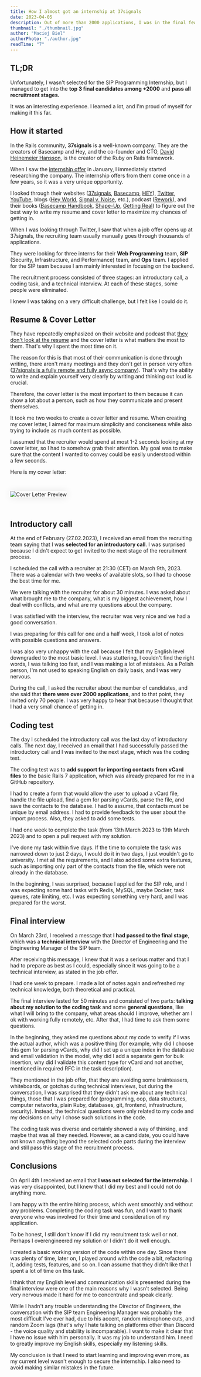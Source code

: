 ```yaml
---
title: How I almost got an internship at 37signals
date: 2023-04-05
description: Out of more than 2000 applications, I was in the final few candidates.
thumbnail: "./thumbnail.jpg"
author: "Maciej Biel"
authorPhoto: "./author.jpg"
readTime: "7"
---
```


<style>
  .cover-letter {
    padding: 30px 0;
  }

  .cover-letter img{
    box-shadow: 0 0 20px 0 rgba(0, 0, 0, 0.1)!important;
  }
</style>

## TL;DR

Unfortunately, I wasn't selected for the SIP Programming Internship, but I managed to get into the **top 3 final candidates among +2000** and **pass all recruitment stages.**

It was an interesting experience. I learned a lot, and I'm proud of myself for making it this far.

## How it started

In the Rails community, **37signals** is a well-known company. They are the creators of Basecamp and Hey, and the co-founder and CTO, [David Heinemeier Hansson](https://twitter.com/dhh), is the creator of the Ruby on Rails framework.

When I saw the [internship offer](https://startup.jobs/internships-summer-23-37signals-4038698) in January, I immediately started researching the company. The internship offers from them come once in a few years, so it was a very unique opportunity.

I looked through their websites ([37signals](https://37signals.com/), [Basecamp](https://basecamp.com/), [HEY](https://www.hey.com/)), [Twitter](https://twitter.com/dhh), [YouTube](https://www.youtube.com/@basecamp), blogs ([Hey World](https://world.hey.com/dhh), [Signal v. Noise](https://m.signalvnoise.com/), etc.), podcast ([Rework](https://37signals.com/podcast/)), and their books ([Basecamp Handbook](https://basecamp.com/handbook), [Shape-Up](https://basecamp.com/shapeup), [Getting Real](https://basecamp.com/gettingreal)) to figure out the best way to write my resume and cover letter to maximize my chances of getting in.

When I was looking through Twitter, I saw that when a job offer opens up at 37signals, the recruiting team usually manually goes through thousands of applications.

They were looking for three interns for their **Web Programming** team, **SIP** (Security, Infrastructure, and Performance) team, and **Ops** team. I applied for the SIP team because I am mainly interested in focusing on the backend.

The recruitment process consisted of three stages: an introductory call, a coding task, and a technical interview. At each of these stages, some people were eliminated.

I knew I was taking on a very difficult challenge, but I felt like I could do it.

## Resume & Cover Letter

They have repeatedly emphasized on their website and podcast that [they don't look at the resume](https://www.youtube.com/shorts/SUrp_6HN_qM) and the cover letter is what matters the most to them. That's why I spent the most time on it.

The reason for this is that most of their communication is done through writing, there aren't many meetings and they don't get in person very often ([37signals is a fully remote and fully async company](https://basecamp.com/handbook/09-how-we-work#asynchronously)). That's why the ability to write and explain yourself very clearly by writing and thinking out loud is crucial.

Therefore, the cover letter is the most important to them because it can show a lot about a person, such as how they communicate and present themselves.

It took me two weeks to create a cover letter and resume. When creating my cover letter, I aimed for maximum simplicity and conciseness while also trying to include as much content as possible.

I assumed that the recruiter would spend at most 1-2 seconds looking at my cover letter, so I had to somehow grab their attention. My goal was to make sure that the content I wanted to convey could be easily understood within a few seconds.

Here is my cover letter:

<div class="cover-letter">
  <img src="./cover_letter.png"  alt="Cover Letter Preview" />
</div>

## Introductory call

At the end of February (27.02.2023), I received an email from the recruiting team saying that I was **selected for an introductory call**. I was surprised because I didn't expect to get invited to the next stage of the recruitment process.

I scheduled the call with a recruiter at 21:30 (CET) on March 9th, 2023. There was a calendar with two weeks of available slots, so I had to choose the best time for me.

We were talking with the recruiter for about 30 minutes. I was asked about what brought me to the company, what is my biggest achievement, how I deal with conflicts, and what are my questions about the company.

I was satisfied with the interview, the recruiter was very nice and we had a good conversation.

I was preparing for this call for one and a half week, I took a lot of notes with possible questions and answers.

I was also very unhappy with the call because I felt that my English level downgraded to the most basic level. I was stuttering, I couldn't find the right words, I was talking too fast, and I was making a lot of mistakes. As a Polish person, I'm not used to speaking English on daily basis, and I was very nervous.

During the call, I asked the recruiter about the number of candidates, and she said that **there were over 2000 applications**, and to that point, they invited only 70 people. I was very happy to hear that because I thought that I had a very small chance of getting in.

## Coding test

The day I scheduled the introductory call was the last day of introductory calls. The next day, I received an email that I had successfully passed the introductory call and I was invited to the next stage, which was the coding test.

The coding test was to **add support for importing contacts from vCard files** to the basic Rails 7 application, which was already prepared for me in a GitHub repository.

I had to create a form that would allow the user to upload a vCard file, handle the file upload, find a gem for parsing vCards, parse the file, and save the contacts to the database. I had to assume, that contacts must be unique by email address. I had to provide feedback to the user about the import process. Also, they asked to add some tests.

I had one week to complete the task (from 13th March 2023 to 19th March 2023) and to open a pull request with my solution.

I've done my task within five days. If the time to complete the task was narrowed down to just 2 days, I would do it in two days, I just wouldn't go to university. I met all the requirements, and I also added some extra features, such as importing only part of the contacts from the file, which were not already in the database.

In the beginning, I was surprised, because I applied for the SIP role, and I was expecting some hard tasks with Redis, MySQL, maybe Docker, task queues, rate limiting, etc. I was expecting something very hard, and I was prepared for the worst.

## Final interview

On March 23rd, I received a message that **I had passed to the final stage**, which was a **technical interview** with the Director of Engineering and the Engineering Manager of the SIP team.

After receiving this message, I knew that it was a serious matter and that I had to prepare as best as I could, especially since it was going to be a technical interview, as stated in the job offer.

I had one week to prepare. I made a lot of notes again and refreshed my technical knowledge, both theoretical and practical.

The final interview lasted for 50 minutes and consisted of two parts: **talking about my solution to the coding task** and some **general questions**, like what I will bring to the company, what areas should I improve, whether am I ok with working fully remotely, etc. After that, I had time to ask them some questions.

In the beginning, they asked me questions about my code to verify if I was the actual author, which was a positive thing (for example, why did I choose this gem for parsing vCards, why did I set up a unique index in the database and email validation in the model, why did I add a separate gem for bulk insertion, why did I validate this content type for vCard and not another, mentioned in required RFC in the task description).

They mentioned in the job offer, that they are avoiding some brainteasers, whiteboards, or gotchas during technical interviews, but during the conversation, I was surprised that they didn't ask me about any technical things, those that I was prepared for (programming, oop, data structures, computer networks, plain Ruby, databases, git, frontend, infrastructure, security). Instead, the technical questions were only related to my code and my decisions on why I chose such solutions in the code.

The coding task was diverse and certainly showed a way of thinking, and maybe that was all they needed. However, as a candidate, you could have not known anything beyond the selected code parts during the interview and still pass this stage of the recruitment process.

## Conclusions

On April 4th I received an email that **I was not selected for the internship**. I was very disappointed, but I knew that I did my best and I could not do anything more.

I am happy with the entire hiring process, which went smoothly and without any problems. Completing the coding task was fun, and I want to thank everyone who was involved for their time and consideration of my application.

To be honest, I still don't know if I did my recruitment task well or not. Perhaps I overengineered my solution or I didn't do it well enough.

I created a basic working version of the code within one day. Since there was plenty of time, later on, I played around with the code a bit, refactoring it, adding tests, features, and so on. I can assume that they didn't like that I spent a lot of time on this task.

I think that my English level and communication skills presented during the final interview were one of the main reasons why I wasn't selected. Being very nervous made it hard for me to concentrate and speak clearly.

While I hadn't any trouble understanding the Director of Engineers, the conversation with the SIP team Engineering Manager was probably the most difficult I've ever had, due to his accent, random microphone cuts, and random Zoom lags (that's why I hate talking on platforms other than Discord - the voice quality and stability is incomparable). I want to make it clear that I have no issue with him personally. It was my job to understand him. I need to greatly improve my English skills, especially my listening skills.

My conclusion is that I need to start learning and improving even more, as my current level wasn't enough to secure the internship. I also need to avoid making similar mistakes in the future.
